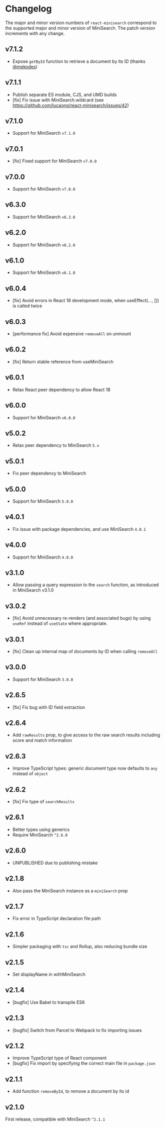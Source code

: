 # Changelog

The major and minor version numbers of `react-minisearch` correspond to the
supported major and minor version of MiniSearch. The patch version increments
with any change.

## v7.1.2

  - Expose `getById` function to retrieve a document by its ID (thanks [@mekodes](https://github.com/mekodes))

## v7.1.1

  - Publish separate ES module, CJS, and UMD builds
  - [fix] Fix issue with MiniSearch.wildcard (see https://github.com/lucaong/react-minisearch/issues/42)

## v7.1.0

  - Support for MiniSearch `v7.1.0`

## v7.0.1

  - [fix] Fixed support for MiniSearch `v7.0.0`

## v7.0.0

  - Support for MiniSearch `v7.0.0`

## v6.3.0

  - Support for MiniSearch `v6.3.0`

## v6.2.0

  - Support for MiniSearch `v6.2.0`

## v6.1.0

  - Support for MiniSearch `v6.1.0`

## v6.0.4

  - [fix] Avoid errors in React 18 development mode, when useEffect(…, []) is called twice

## v6.0.3

  - [performance fix] Avoid expensive `removeAll` on unmount

## v6.0.2

  - [fix] Return stable reference from useMiniSearch

## v6.0.1

  - Relax React peer dependency to allow React 18

## v6.0.0

  - Support for MiniSearch `v6.0.0`

## v5.0.2

  - Relax peer dependency to MiniSearch `5.x`

## v5.0.1

  - Fix peer dependency to MiniSearch

## v5.0.0

  - Support for MiniSearch `5.0.0`

## v4.0.1

  - Fix issue with package dependencies, and use MiniSearch `4.0.1`

## v4.0.0

  - Support for MiniSearch `4.0.0`

## v3.1.0

  - Allow passing a query expression to the `search` function, as introduced in
    MiniSearch v3.1.0

## v3.0.2

  - [fix] Avoid unnecessary re-renders (and associated bugs) by using `useRef`
    instead of `useState` where appropriate.

## v3.0.1

  - [fix] Clean up internal map of documents by ID when calling `removeAll`

## v3.0.0

  - Support for MiniSearch `3.0.0`

## v2.6.5

  - [fix] Fix bug with ID field extraction

## v2.6.4

  - Add `rawResults` prop, to give access to the raw search results including
    score and match information

## v2.6.3

  - Improve TypeScript types: generic document type now defaults to `any`
    instead of `object`

## v2.6.2

  - [fix] Fix type of `searchResults`

## v2.6.1

  - Better types using generics
  - Require MiniSearch `^2.6.0`

## v2.6.0

  - UNPUBLISHED due to publishing mistake

## v2.1.8
  - Also pass the MiniSearch instance as a `miniSearch` prop

## v2.1.7

  - Fix error in TypeScript declaration file path

## v2.1.6

  - Simpler packaging with `tsc` and Rollup, also reducing bundle size

## v2.1.5

  - Set displayName in withMiniSearch

## v2.1.4

  - [bugfix] Use Babel to transpile ES6

## v2.1.3

  - [bugfix] Switch from Parcel to Webpack to fix importing issues

## v2.1.2

  - Improve TypeScript type of React component
  - [bugfix] Fix import by specifying the correct main file in `package.json`

## v2.1.1

  - Add function `removeById`, to remove a document by its id

## v2.1.0

First release, compatible with MiniSearch `^2.1.1`
